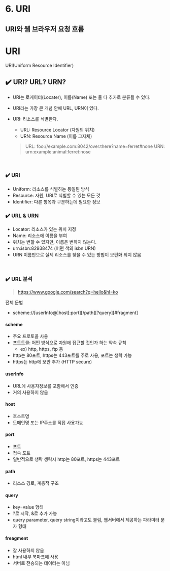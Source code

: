 # 6. URI


## URI와 웹 브라우저 요청 흐름
# URI

URI(Uniform Resource Identifier)

## ✔️ URI? URL? URN?
- URI는 로케이터(Locater), 이름(Name) 또는 둘 다 추가로 분류될 수 있다.

- URI라는 가장 큰 개념 안에 URL, URN이 있다. 
- URI: 리소스를 식별한다. 
    - URL: Resource Locator (자원의 위치)
    - URN: Resource Name (이름 그자체)

    > URL: foo://example.com:8042/over.there?name=ferret#none
    > URN: urn:example:animal:ferret:nose

<br>

### ✔️ URI 
- Uniform: 리소스를 식별하는 통일된 방식
- Resource: 자원, URI로 식별할 수 있는 모든 것
- Identifier: 다른 항목과 구분하는데 필요한 정보

### ✔️ URL & URN
- Locator: 리소스가 있는 위치 지정
- Name: 리소스에 이름을 부여 
- 위치는 변할 수 있지만, 이름은 변하지 않는다.
- urn:isbn:82938474 (어떤 책의 isbn URN)
- URN 이름만으로 실제 리소스를 찾을 수 있는 방법이 보편화 되지 않음

<br>

### ✔️ URL 분석
> https://www.google.com/search?q=hello&hl=ko

전체 문법 
- scheme://[userInfo@]host[:port][/path][?query][#fragment]

#### scheme
- 주요 프로토콜 사용
- 프토토콜: 어떤 방식으로 자원에 접근할 것인가 하는 약속 규칙
    - ex) http, https, ftp 등   
- http는 80포트, https는 443포트를 주로 사용, 포트는 생략 가능
- https는 http에 보안 추가 (HTTP secure)

#### userInfo
- URL에 사용자정보를 포함해서 인증
- 거의 사용하지 않음

#### host
- 호스트명
- 도메인명 또는 IP주소를 직접 사용가능

#### port
- 포트
- 접속 포트
- 일반적으로 생략 생략시 http는 80포트, https는 443포트

#### path
- 리소스 경로, 계층적 구조

#### query
- key=value 형태
- ?로 시작, &로 추가 가능
- query parameter, query string이라고도 불림, 웹서버에서 제공하는 파라미터 문자 형태

#### freagment
- 잘 사용하지 않음
- html 내부 북마크에 사용
- 서버로 전송되는 데이터는 아님

